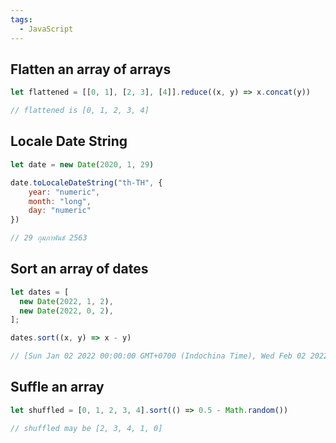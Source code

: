 ```yaml
---
tags:
  - JavaScript
---
```


## Flatten an array of arrays
```javascript
let flattened = [[0, 1], [2, 3], [4]].reduce((x, y) => x.concat(y))

// flattened is [0, 1, 2, 3, 4]
```

## Locale Date String
```javascript
let date = new Date(2020, 1, 29)

date.toLocaleDateString("th-TH", {
    year: "numeric",
    month: "long",
    day: "numeric"
})

// 29 กุมภาพันธ์ 2563
```

## Sort an array of dates
```javascript
let dates = [
  new Date(2022, 1, 2),
  new Date(2022, 0, 2),
];

dates.sort((x, y) => x - y)

// [Sun Jan 02 2022 00:00:00 GMT+0700 (Indochina Time), Wed Feb 02 2022 00:00:00 GMT+0700 (Indochina Time) ]
```

## Suffle an array
```javascript
let shuffled = [0, 1, 2, 3, 4].sort(() => 0.5 - Math.random())

// shuffled may be [2, 3, 4, 1, 0]
```